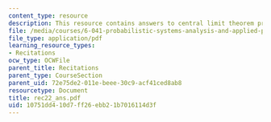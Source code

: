 ```yaml
---
content_type: resource
description: This resource contains answers to central limit theorem problem set.
file: /media/courses/6-041-probabilistic-systems-analysis-and-applied-probability-spring-2006/10751dd410d7ff26ebb21b7016114d3f_rec22_ans.pdf
file_type: application/pdf
learning_resource_types:
- Recitations
ocw_type: OCWFile
parent_title: Recitations
parent_type: CourseSection
parent_uid: 72e75de2-011e-beee-30c9-acf41ced8ab8
resourcetype: Document
title: rec22_ans.pdf
uid: 10751dd4-10d7-ff26-ebb2-1b7016114d3f
---
```

